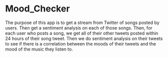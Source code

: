 Mood_Checker
====================

The purpose of this app is to get a stream from Twitter of songs posted by users. Then get a sentiment analysis on each of those songs. Then, for each user who posts a song, we get all of their other tweets posted within 24 hours of their song tweet. Then we do sentiment analysis on their tweets to see if there is a correlation between the moods of their tweets and the mood of the music they listen to. 


